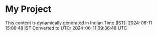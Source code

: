 # My Project

This content is dynamically generated in Indian Time (IST): 2024-06-11 15:06:48 IST
Converted to UTC: 2024-06-11 09:36:48 UTC
